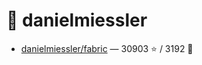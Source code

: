 # 👤 danielmiessler

- [danielmiessler/fabric](https://github.com/danielmiessler/fabric) — 30903 ⭐️ / 3192 🍴
